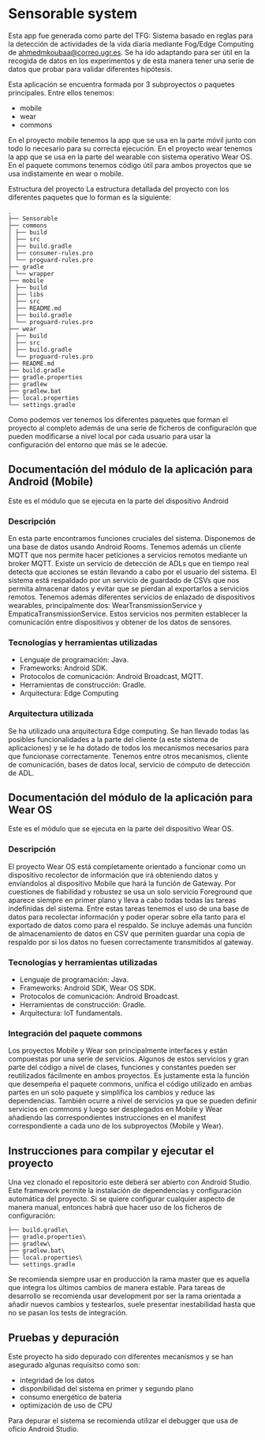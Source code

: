 # Sensorable system

Esta app fue generada como parte del TFG: Sistema basado en reglas para la detección de actividades de la vida diaria mediante Fog/Edge Computing de ahmedmkoubaa@correo.ugr.es. Se ha ido adaptando para ser útil en la recogida de datos en los experimentos y de esta manera tener una serie de datos que probar para validar diferentes hipótesis.

Esta aplicación se encuentra formada por 3 subproyectos o paquetes principales. Entre ellos tenemos:

- mobile
- wear
- commons

En el proyecto mobile tenemos la app que se usa en la parte móvil junto con todo lo necesario para su correcta ejecución.
En el proyecto wear tenemos la app que se usa en la parte del wearable con sistema operativo Wear OS.
En el paquete commons tenemos código útil para ambos proyectos que se usa indistamente en wear o mobile.

Estructura del proyecto
La estructura detallada del proyecto con los diferentes paquetes que lo forman es la siguiente:

```
.
├── Sensorable
├── commons
│ ├── build
│ ├── src
│ ├── build.gradle
│ ├── consumer-rules.pro
│ └── proguard-rules.pro
├── gradle
│ └── wrapper
├── mobile
│ ├── build
│ ├── libs
│ ├── src
│ ├── README.md
│ ├── build.gradle
│ └── proguard-rules.pro
├── wear
│ ├── build
│ ├── src
│ ├── build.gradle
│ └── proguard-rules.pro
├── README.md
├── build.gradle
├── gradle.properties
├── gradlew
├── gradlew.bat
├── local.properties
└── settings.gradle
```

Como podemos ver tenemos los diferentes paquetes que forman el proyecto al completo además de una serie de ficheros de configuración que pueden modificarse a nivel local por cada usuario para usar la configuración del entorno que más se le adecúe.

## Documentación del módulo de la aplicación para Android (Mobile)

Este es el módulo que se ejecuta en la parte del dispositivo Android

### Descripción

En esta parte encontramos funciones cruciales del sistema. Disponemos de una base de datos usando Android Rooms.
Tenemos además un cliente MQTT que nos permite hacer peticiones a servicios remotos mediante un broker MQTT.
Existe un servicio de detección de ADLs que en tiempo real detecta que acciones se están llevando a cabo por el usuario del sistema.
El sistema está respaldado por un servicio de guardado de CSVs que nos permita almacenar datos y evitar que se pierdan al exportarlos a servicios remotos.
Tenemos además diferentes servicios de enlazado de dispositivos wearables, principalmente dos: WearTransmissionService y EmpaticaTransmissionService. Estos servicios nos permiten establecer la comunicación entre dispositivos y obtener de los datos de sensores.

### Tecnologías y herramientas utilizadas

- Lenguaje de programación: Java.
- Frameworks: Android SDK.
- Protocolos de comunicación: Android Broadcast, MQTT.
- Herramientas de construcción: Gradle.
- Arquitectura: Edge Computing

### Arquitectura utilizada

Se ha utilizado una arquitectura Edge computing. Se han llevado todas las posibles funcionalidades a la parte del cliente (a este sistema de aplicaciones) y se le ha dotado de todos los mecanismos necesarios para que funcionase correctamente. Tenemos entre otros mecanismos, cliente de comunicación, bases de datos local, servicio de cómputo de detección de ADL.

## Documentación del módulo de la aplicación para Wear OS

Este es el módulo que se ejecuta en la parte del dispositivo Wear OS.

### Descripción

El proyecto Wear OS está completamente orientado a funcionar como un dispositivo recolector de información que irá obteniendo datos y envíandolos al dispositivo Mobile que hará la función de Gateway.
Por cuestiones de fiabilidad y robustez se usa un solo servicio Foreground que aparece siempre en primer plano y lleva a cabo todas todas las tareas indefinidas del sistema. Entre estas tareas tenemos el uso de una base de datos para recolectar información y poder operar sobre ella tanto para el exportado de datos como para el respaldo.
Se incluye además una función de almacenamiento de datos en CSV que permiten guardar una copia de respaldo por si los datos no fuesen correctamente transmitidos al gateway.

### Tecnologías y herramientas utilizadas

- Lenguaje de programación: Java.
- Frameworks: Android SDK, Wear OS SDK.
- Protocolos de comunicación: Android Broadcast.
- Herramientas de construcción: Gradle.
- Arquitectura: IoT fundamentals.

### Integración del paquete commons

Los proyectos Mobile y Wear son principalmente interfaces y están compuestas por una serie de servicios. Algunos de estos servicios y gran parte del código a nivel de clases, funciones y constantes pueden ser reutilizados fácilmente en ambos proyectos. Es justamente esta la función que desempeña el paquete commons, unifica el código utilizado en ambas partes en un solo paquete y simplifica los cambios y reduce las dependencias. También ocurre a nivel de servicios ya que se pueden definir servicios en commons y luego ser desplegados en Mobile y Wear añadiendo las correspondientes instrucciones en el manifest correspondiente a cada uno de los subproyectos (Mobile y Wear).

## Instrucciones para compilar y ejecutar el proyecto

Una vez clonado el repositorio este deberá ser abierto con Android Studio. Este framework permite la instalación de dependencias y configuración automática del proyecto. Si se quiere configurar cualquier aspecto de manera manual, entonces habrá que hacer uso de los ficheros de configuración:

```
├── build.gradle\
├── gradle.properties\
├── gradlew\
├── gradlew.bat\
├── local.properties\
└── settings.gradle
```

Se recomienda siempre usar en producción la rama master que es aquella que integra los últimos cambios de manera estable.
Para tareas de desarrollo se recomienda usar development por ser la rama orientada a añadir nuevos cambios y testearlos, suele presentar inestabilidad hasta que no se pasan los tests de integración.

## Pruebas y depuración

Este proyecto ha sido depurado con diferentes mecanismos y se han asegurado algunas requisitso como son:

- integridad de los datos
- disponibilidad del sistema en primer y segundo plano
- consumo energético de bateria
- optimización de uso de CPU

Para depurar el sistema se recomienda utilizar el debugger que usa de oficio Android Studio.
